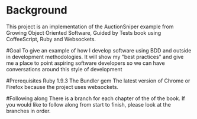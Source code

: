 # Background
This project is an implementation of the AuctionSniper example from Growing Object Oriented Software, Guided by Tests book using CoffeeScript, Ruby and Websockets.

#Goal
To give an example of how I develop software using BDD and outside in development methodologies. It will show my "best practices" and give me a place to point aspiring software developers so we can have conversations around this style of development

#Prerequisites
Ruby 1.9.3
The Bundler gem
The latest version of Chrome or Firefox because the project uses websockets.

#Following along
There is a branch for each chapter of the of the book. If you would like to follow along from start to finish, please look at the branches in order.